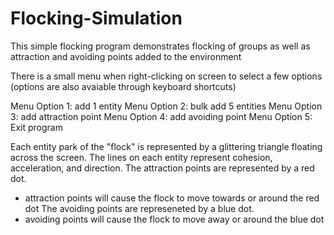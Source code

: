 # Flocking-Simulation
This simple flocking program demonstrates flocking of groups as well as attraction and avoiding points added to the environment

There is a small menu when right-clicking on screen to select a few options (options are also avaiable through keyboard shortcuts)

Menu Option 1: add 1 entity
Menu Option 2: bulk add 5 entities
Menu Option 3: add attraction point
Menu Option 4: add avoiding point
Menu Option 5: Exit program

Each entity park of the "flock" is represented by a glittering triangle floating across the screen. 
The lines on each entity represent cohesion, acceleration, and direction.
The attraction points are represented by a red dot.
  - attraction points will cause the flock to move towards or around the red dot
The avoiding points are represeneted by a blue dot.
  - avoiding points will cause the flock to move away or around the blue dot

